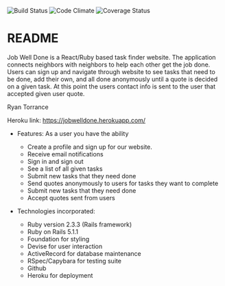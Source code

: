 ![Build Status](https://codeship.com/projects/e1fe8210-4f28-0135-b224-1efcab282058/status?branch=master)
![Code Climate](https://codeclimate.com/github/torrancejr/ccgig.png)
![Coverage Status](https://coveralls.io/repos/torrancejr/ccgig/badge.png)

# README

Job Well Done is a React/Ruby based task finder website. The application connects neighbors with neighbors to help each other get the job done. Users can sign up and navigate through website to see tasks that need to be done, add their own, and all done anonymously until a quote is decided on a given task. At this point the users contact info is sent to the user that accepted given user quote.

Ryan Torrance

Heroku link: https://jobwelldone.herokuapp.com/

* Features:
  As a user you have the ability
    * Create a profile and sign up for our website.
    * Receive email notifications
    * Sign in and sign out
    * See a list of all given tasks
    * Submit new tasks that they need done
    * Send quotes anonymously to users for tasks they want to complete
    * Submit new tasks that they need done
    * Accept quotes sent from users

* Technologies incorporated:
    * Ruby version 2.3.3 (Rails framework)
    * Ruby on Rails 5.1.1
    * Foundation for styling
    * Devise for user interaction
    * ActiveRecord for database maintenance
    * RSpec/Capybara for testing suite
    * Github
    * Heroku for deployment
